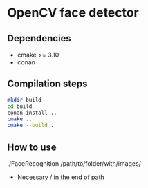 # OpenCV face detector

## Dependencies

+ cmake >= 3.10
+ conan

## Compilation steps

```bash
mkdir build
cd build
conan install ..
cmake ..
cmake --build .
```

## How to use

./FaceRecognition /path/to/folder/with/images/

* Necessary / in the end of path